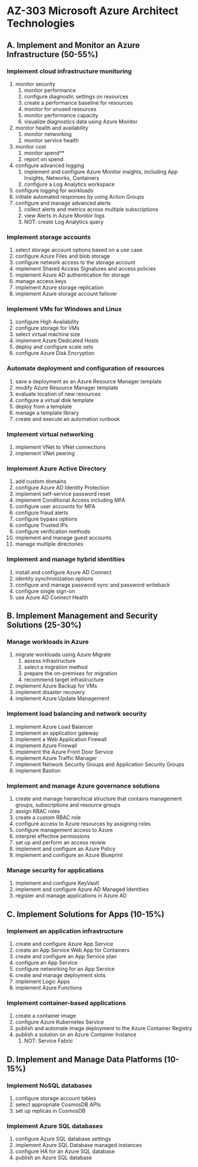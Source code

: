 # AZ-303 Microsoft Azure Architect Technologies

## A. Implement and Monitor an Azure Infrastructure (50-55%)
###	Implement cloud infrastructure monitoring
1.	monitor security
    1. monitor performance
    1.	configure diagnostic settings on resources
    1.	create a performance baseline for resources
    1.	monitor for unused resources
    1.	monitor performance capacity
    1.	visualize diagnostics data using Azure Monitor
1.	monitor health and availability
    1.	monitor networking
    1.	monitor service health
1.	monitor cost
    1.	monitor spend**
    1.	report on spend
1.	configure advanced logging
    1.	implement and configure Azure Monitor insights, including App Insights, Networks, Containers
    1.	configure a Log Analytics workspace
1.	configure logging for workloads
1.	initiate automated responses by using Action Groups
1.	configure and manage advanced alerts
    1.	collect alerts and metrics across multiple subscriptions
    1.	view Alerts in Azure Monitor logs
    1.	NOT: create Log Analytics query
###	Implement storage accounts
1.	select storage account options based on a use case
1.	configure Azure Files and blob storage
1.	configure network access to the storage account
1.	implement Shared Access Signatures and access policies
1.	implement Azure AD authentication for storage
1.	manage access keys
1.	implement Azure storage replication
1.	implement Azure storage account failover
###	Implement VMs for Windows and Linux
1.	configure High Availability
1.	configure storage for VMs
1.	select virtual machine size
1.	implement Azure Dedicated Hosts
1.	deploy and configure scale sets
1.	configure Azure Disk Encryption
###	Automate deployment and configuration of resources
1.	save a deployment as an Azure Resource Manager template
1.	modify Azure Resource Manager template
1.	evaluate location of new resources
1.	configure a virtual disk template
1.	deploy from a template
1.	manage a template library
1.	create and execute an automation runbook
###	Implement virtual networking
1.	implement VNet to VNet connections
1.	implement VNet peering
###	Implement Azure Active Directory
1.	add custom domains
1.	configure Azure AD Identity Protection
1.	implement self-service password reset
1.	implement Conditional Access including MFA
1.	configure user accounts for MFA
1.	configure fraud alerts
1.	configure bypass options
1.	configure Trusted IPs
1.	configure verification methods
1.	implement and manage guest accounts
1.	manage multiple directories
###	Implement and manage hybrid identities
1.	install and configure Azure AD Connect
1.	identity synchronization options
1.	configure and manage password sync and password writeback
1.	configure single sign-on
1.	use Azure AD Connect Health
 
## B. Implement Management and Security Solutions (25-30%)
###	Manage workloads in Azure
1.	migrate workloads using Azure Migrate
    1.	assess infrastructure
    1.	select a migration method
    1.	prepare the on-premises for migration
    1.	recommend target infrastructure
1.	implement Azure Backup for VMs
1.	implement disaster recovery
1.	implement Azure Update Management
###	Implement load balancing and network security
1.	implement Azure Load Balancer
1.	implement an application gateway
1.	implement a Web Application Firewall
1.	implement Azure Firewall
1.	implement the Azure Front Door Service
1.	implement Azure Traffic Manager
1.	implement Network Security Groups and Application Security Groups
1.	implement Bastion
###	Implement and manage Azure governance solutions
1.	create and manage hierarchical structure that contains management groups, subscriptions and resource groups
1.	assign RBAC roles
1.	create a custom RBAC role
1.	configure access to Azure resources by assigning roles
1.	configure management access to Azure
1.	interpret effective permissions
1.	set up and perform an access review
1.	implement and configure an Azure Policy
1.	implement and configure an Azure Blueprint
###	Manage security for applications
1.	implement and configure KeyVault
1.	implement and configure Azure AD Managed Identities
1.	register and manage applications in Azure AD
 
## C. Implement Solutions for Apps (10-15%)
###	Implement an application infrastructure
1.	create and configure Azure App Service
1.	create an App Service Web App for Containers
1.	create and configure an App Service plan
1.	configure an App Service
1.	configure networking for an App Service
1.	create and manage deployment slots
1.	implement Logic Apps
1.	implement Azure Functions
###	Implement container-based applications
1.	create a container image
1.	configure Azure Kubernetes Service
1.	publish and automate image deployment to the Azure Container Registry
1.	publish a solution on an Azure Container Instance
    1.	NOT: Service Fabric
 
## D. Implement and Manage Data Platforms (10-15%)
###	Implement NoSQL databases
1.	configure storage account tables
1.	select appropriate CosmosDB APIs
1.	set up replicas in CosmosDB
###	Implement Azure SQL databases
1.	configure Azure SQL database settings
1.	implement Azure SQL Database managed instances
1.	configure HA for an Azure SQL database
1.	publish an Azure SQL database

